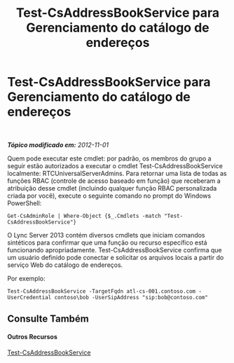 ﻿---
title: Test-CsAddressBookService para Gerenciamento do catálogo de endereços
TOCTitle: Test-CsAddressBookService para Gerenciamento do catálogo de endereços
ms:assetid: b88cea74-41fd-4c0e-9284-7135bff27a27
ms:mtpsurl: https://technet.microsoft.com/pt-br/library/Gg429720(v=OCS.15)
ms:contentKeyID: 49307908
ms.date: 05/19/2016
mtps_version: v=OCS.15
ms.translationtype: HT
---

# Test-CsAddressBookService para Gerenciamento do catálogo de endereços

 

_**Tópico modificado em:** 2012-11-01_

Quem pode executar este cmdlet: por padrão, os membros do grupo a seguir estão autorizados a executar o cmdlet Test-CsAddressBookService localmente: RTCUniversalServerAdmins. Para retornar uma lista de todas as funções RBAC (controle de acesso baseado em função) que receberam a atribuição desse cmdlet (incluindo qualquer função RBAC personalizada criada por você), execute o seguinte comando no prompt do Windows PowerShell:

    Get-CsAdminRole | Where-Object {$_.Cmdlets -match "Test-CsAddressBookService"}

O Lync Server 2013 contém diversos cmdlets que iniciam comandos sintéticos para confirmar que uma função ou recurso específico está funcionando apropriadamente. Test-CsAddressBookService confirma que um usuário definido pode conectar e solicitar os arquivos locais a partir do serviço Web do catálogo de endereços.

Por exemplo:

    Test-CsAddressBookService -TargetFqdn atl-cs-001.contoso.com -UserCredential contoso\bob -UserSipAddress "sip:bob@contoso.com"

## Consulte Também

#### Outros Recursos

[Test-CsAddressBookService](test-csaddressbookservice.md)

